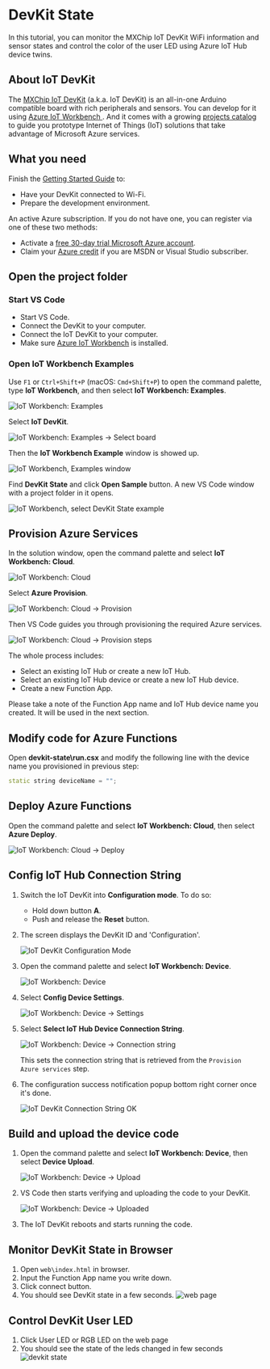 # DevKit State

In this tutorial, you can monitor the MXChip IoT DevKit WiFi information and sensor states and control the color of the user LED using Azure IoT Hub device twins.

## About IoT DevKit

The [MXChip IoT DevKit](https://aka.ms/iot-devkit) (a.k.a. IoT DevKit) is an all-in-one Arduino compatible board with rich peripherals and sensors. You can develop for it using [Azure IoT Workbench ](https://aka.ms/azure-iot-workbench). And it comes with a growing [projects catalog](https://aka.ms/devkit/project-catalog) to guide you prototype Internet of Things (IoT) solutions that take advantage of Microsoft Azure services.

## What you need

Finish the [Getting Started Guide](./devkit-get-started.md) to:

- Have your DevKit connected to Wi-Fi.
- Prepare the development environment.

An active Azure subscription. If you do not have one, you can register via one of these two methods:

- Activate a [free 30-day trial Microsoft Azure account](https://azure.microsoft.com/free/).
- Claim your [Azure credit](https://azure.microsoft.com/pricing/member-offers/msdn-benefits-details/) if you are MSDN or Visual Studio subscriber.


## Open the project folder

### Start VS Code

- Start VS Code.
- Connect the DevKit to your computer.
- Connect the IoT DevKit to your computer.
- Make sure [Azure IoT Workbench](https://marketplace.visualstudio.com/items?itemName=vsciot-vscode.vscode-iot-workbench) is installed.

### Open IoT Workbench Examples

Use `F1` or `Ctrl+Shift+P` (macOS: `Cmd+Shift+P`) to open the command palette, type **IoT Workbench**, and then select **IoT Workbench: Examples**.

![IoT Workbench: Examples](media/iot-workbench-examples-cmd.png)

Select **IoT DevKit**.

![IoT Workbench: Examples -> Select board](media/iot-workbench-examples-board.png)

Then the **IoT Workbench Example** window is showed up.

![IoT Workbench, Examples window](media/iot-workbench-examples.png)

Find **DevKit State** and click **Open Sample** button. A new VS Code window with a project folder in it opens.

![IoT Workbench, select DevKit State example](media/devkit-state/open-example-devkitstate.jpg)

## Provision Azure Services

In the solution window, open the command palette and select **IoT Workbench: Cloud**.

![IoT Workbench: Cloud](media/iot-workbench-cloud.png)

Select **Azure Provision**.

![IoT Workbench: Cloud -> Provision](media/iot-workbench-cloud-provision.png)

Then VS Code guides you through provisioning the required Azure services.

![IoT Workbench: Cloud -> Provision steps](media/iot-workbench-cloud-provision-steps3.png)

The whole process includes:

- Select an existing IoT Hub or create a new IoT Hub.
- Select an existing IoT Hub device or create a new IoT Hub device. 
- Create a new Function App.

Please take a note of the Function App name and IoT Hub device name you created. It will be used in the next section.

## Modify code for Azure Functions
Open **devkit-state\run.csx** and modify the following line with the device name you provisioned in previous step:
```cpp
static string deviceName = "";
```

## Deploy Azure Functions

Open the command palette and select **IoT Workbench: Cloud**, then select **Azure Deploy**.

![IoT Workbench: Cloud -> Deploy](media/iot-workbench-cloud-deploy.png)

## Config IoT Hub Connection String

1. Switch the IoT DevKit into **Configuration mode**. To do so:

   - Hold down button **A**.
   - Push and release the **Reset** button.

2. The screen displays the DevKit ID and 'Configuration'.

   ![IoT DevKit Configuration Mode](media/devkit-configuration-mode.png) 

3. Open the command palette and select **IoT Workbench: Device**.

   ![IoT Workbench: Device](media/iot-workbench-device.png)

4. Select **Config Device Settings**.

   ![IoT Workbench: Device -> Settings](media/iot-workbench-device-settings.png)

5. Select **Select IoT Hub Device Connection String**.

   ![IoT Workbench: Device -> Connection string](media/iot-workbench-device-string1.png)

   This sets the connection string that is retrieved from the `Provision Azure services` step.

6. The configuration success notification popup bottom right corner once it's done.

   ![IoT DevKit Connection String OK](media/iot-workbench-connection-done.png) 

## Build and upload the device code

1. Open the command palette and select **IoT Workbench: Device**, then select **Device Upload**.

   ![IoT Workbench: Device -> Upload](media/iot-workbench-device-upload.png)

2. VS Code then starts verifying and uploading the code to your DevKit.

   ![IoT Workbench: Device -> Uploaded](media/devkit-state/devkitstate-device-upload.jpg)

3. The IoT DevKit reboots and starts running the code.

## Monitor DevKit State in Browser

1. Open `web\index.html` in browser.
2. Input the Function App name you write down.
3. Click connect button.
4. You should see DevKit state in a few seconds.
![web page](media/devkit-state/devkit-state-function-app-name.png)

## Control DevKit User LED

1. Click User LED or RGB LED on the web page
2. You should see the state of the leds changed in few seconds
![devkit state](media/devkit-state/devkit-state.gif)